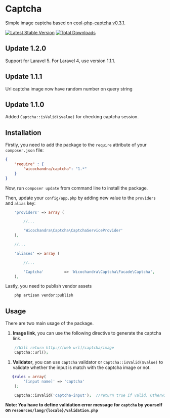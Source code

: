 # Captcha

Simple image captcha based on [cool-php-captcha v0.3.1][1].

[![Latest Stable Version](https://poser.pugx.org/wicochandra/captcha/v/stable.png)](https://packagist.org/packages/wicochandra/captcha)
[![Total Downloads](https://poser.pugx.org/wicochandra/captcha/downloads.png)](https://packagist.org/packages/wicochandra/captcha)

## Update 1.2.0

Support for Laravel 5. For Laravel 4, use version 1.1.1.

## Update 1.1.1

Url captcha image now have random number on query string

## Update 1.1.0

Added `Captcha::isValid($value)` for checking captcha session.

## Installation

Firstly, you need to add the package to the `require` attribute of your `composer.json` file:

```json
{
    "require" : {
        "wicochandra/captcha": "1.*"
    }
}

```

Now, run `composer update` from command line to install the package.

Then, update your `config/app.php` by adding new value to the `providers` and `alias` key:

```php
    'providers' => array (

        //...

        'Wicochandra\Captcha\CaptchaServiceProvider'
    ),

    //...

    'aliases' => array (

        //...

        'Captcha'         => 'Wicochandra\Captcha\Facade\Captcha',
    ),
```

Lastly, you need to publish vendor assets

```bash
    php artisan vendor:publish
```


## Usage

There are two main usage of the package.

1. **Image link**, you can use the following directive to generate the captcha link.
```php
    //Will return http://[web url]/captcha/image
    Captcha::url();
```
1. **Validator**, you can use `captcha` validator or `Captcha::isValid($value)` to validate whether the input is match with the captcha image or not.
```php
   $rules = array(
        '[input name]' => 'captcha'
    );

    Captcha::isValid('captcha-input');  //return true if valid. Otherwise return false
```
**Note: You have to define validation error message for `captcha` by yourself on `resources/lang/{locale}/validation.php`**

[1]: https://code.google.com/p/cool-php-captcha   "cool-php-captcha"
